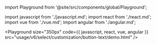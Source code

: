 import Playground from '@site/src/components/global/Playground';

import javascript from './javascript.md';
import react from './react.md';
import vue from './vue.md';
import angular from './angular.md';

<Playground
  size="350px"
  code={{ javascript, react, vue, angular }}
  src="usage/v6/select/customization/button-text/demo.html"
/>
